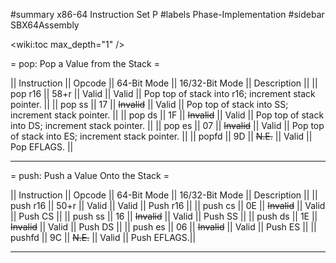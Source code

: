 #summary x86-64 Instruction Set P
#labels Phase-Implementation
#sidebar SBX64Assembly

<wiki:toc max_depth="1" />

= pop: Pop a Value from the Stack =

|| Instruction || Opcode || 64-Bit Mode || 16/32-Bit Mode || Description                                         ||
|| pop r16     || 58+r   || Valid       || Valid          || Pop top of stack into r16; increment stack pointer. ||
|| pop ss      || 17     || ~~Invalid~~ || Valid          || Pop top of stack into SS; increment stack pointer.  ||
|| pop ds      || 1F     || ~~Invalid~~ || Valid          || Pop top of stack into DS; increment stack pointer.  ||
|| pop es      || 07     || ~~Invalid~~ || Valid          || Pop top of stack into ES; increment stack pointer.  ||
|| popfd       || 9D     || ~~N.E.~~    || Valid          || Pop EFLAGS.                                         ||

--------

= push: Push a Value Onto the Stack =

|| Instruction || Opcode || 64-Bit Mode || 16/32-Bit Mode || Description ||
|| push r16    || 50+r   || Valid       || Valid          || Push r16    ||
|| push cs     || 0E     || ~~Invalid~~ || Valid          || Push CS     ||
|| push ss     || 16     || ~~Invalid~~ || Valid          || Push SS     ||
|| push ds     || 1E     || ~~Invalid~~ || Valid          || Push DS     ||
|| push es     || 06     || ~~Invalid~~ || Valid          || Push ES     ||
|| pushfd      || 9C     || ~~N.E.~~    || Valid          || Push EFLAGS.||

--------

